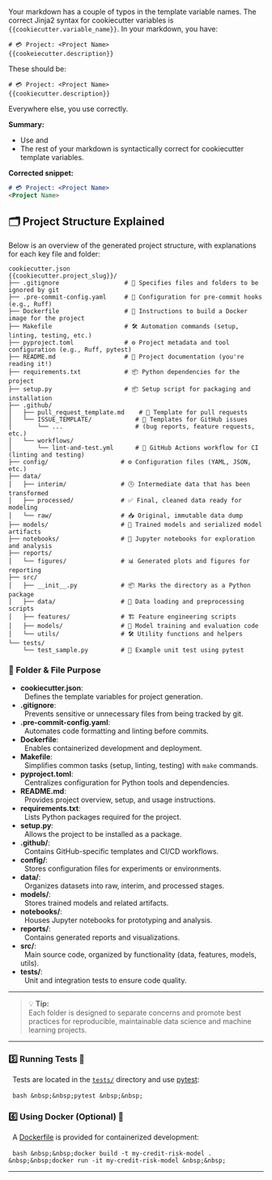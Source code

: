 Your markdown has a couple of typos in the template variable names. The correct Jinja2 syntax for cookiecutter variables is `{{cookiecutter.variable_name}}`. In your markdown, you have:

```
# 💳 Project: <Project Name>
{{cookeiecutter.description}}
```

These should be:

```
# 💳 Project: <Project Name>
{{cookiecutter.description}}
```

Everywhere else, you use <Project Name> correctly.

**Summary:**  
- Use <Project Name> and <Project Name> 
- The rest of your markdown is syntactically correct for cookiecutter template variables.

**Corrected snippet:**
```markdown
# 💳 Project: <Project Name>
<Project Name>
```

## 🗂️ Project Structure Explained

Below is an overview of the generated project structure, with explanations for each key file and folder:

```text
cookiecutter.json
{{cookiecutter.project_slug}}/
├── .gitignore                  # 🚫 Specifies files and folders to be ignored by git
├── .pre-commit-config.yaml     # 🔄 Configuration for pre-commit hooks (e.g., Ruff)
├── Dockerfile                  # 🐳 Instructions to build a Docker image for the project
├── Makefile                    # 🛠️ Automation commands (setup, linting, testing, etc.)
├── pyproject.toml              # ⚙️ Project metadata and tool configuration (e.g., Ruff, pytest)
├── README.md                   # 📖 Project documentation (you're reading it!)
├── requirements.txt            # 📦 Python dependencies for the project
├── setup.py                    # 📦 Setup script for packaging and installation
├── .github/
│   ├── pull_request_template.md    # 🔀 Template for pull requests
│   └── ISSUE_TEMPLATE/            # 📝 Templates for GitHub issues
│       └── ...                    # (bug reports, feature requests, etc.)
│   └── workflows/
│       └── lint-and-test.yml      # 🤖 GitHub Actions workflow for CI (linting and testing)
├── config/                    # ⚙️ Configuration files (YAML, JSON, etc.)
├── data/
│   ├── interim/               # 🕓 Intermediate data that has been transformed
│   ├── processed/             # ✅ Final, cleaned data ready for modeling
│   └── raw/                   # 📥 Original, immutable data dump
├── models/                    # 🧠 Trained models and serialized model artifacts
├── notebooks/                 # 📓 Jupyter notebooks for exploration and analysis
├── reports/
│   └── figures/               # 📊 Generated plots and figures for reporting
├── src/
│   ├── __init__.py            # 📦 Marks the directory as a Python package
│   ├── data/                  # 📂 Data loading and preprocessing scripts
│   ├── features/              # 🏗️ Feature engineering scripts
│   ├── models/                # 🤖 Model training and evaluation code
│   └── utils/                 # 🛠️ Utility functions and helpers
└── tests/
    └── test_sample.py         # 🧪 Example unit test using pytest
```

### 📂 Folder & File Purpose

- **cookiecutter.json**:  
  &nbsp;&nbsp;Defines the template variables for project generation.
- **.gitignore**:  
  &nbsp;&nbsp;Prevents sensitive or unnecessary files from being tracked by git.
- **.pre-commit-config.yaml**:  
  &nbsp;&nbsp;Automates code formatting and linting before commits.
- **Dockerfile**:  
  &nbsp;&nbsp;Enables containerized development and deployment.
- **Makefile**:  
  &nbsp;&nbsp;Simplifies common tasks (setup, linting, testing) with `make` commands.
- **pyproject.toml**:  
  &nbsp;&nbsp;Centralizes configuration for Python tools and dependencies.
- **README.md**:  
  &nbsp;&nbsp;Provides project overview, setup, and usage instructions.
- **requirements.txt**:  
  &nbsp;&nbsp;Lists Python packages required for the project.
- **setup.py**:  
  &nbsp;&nbsp;Allows the project to be installed as a package.
- **.github/**:  
  &nbsp;&nbsp;Contains GitHub-specific templates and CI/CD workflows.
- **config/**:  
  &nbsp;&nbsp;Stores configuration files for experiments or environments.
- **data/**:  
  &nbsp;&nbsp;Organizes datasets into raw, interim, and processed stages.
- **models/**:  
  &nbsp;&nbsp;Stores trained models and related artifacts.
- **notebooks/**:  
  &nbsp;&nbsp;Houses Jupyter notebooks for prototyping and analysis.
- **reports/**:  
  &nbsp;&nbsp;Contains generated reports and visualizations.
- **src/**:  
  &nbsp;&nbsp;Main source code, organized by functionality (data, features, models, utils).
- **tests/**:  
  &nbsp;&nbsp;Unit and integration tests to ensure code quality.

---

> 💡 **Tip:**  
> Each folder is designed to separate concerns and promote best practices for reproducible, maintainable data science and machine learning projects.

---

### 5️⃣ Running Tests 🧪

&nbsp;&nbsp;Tests are located in the [`tests/`](tests/) directory and use [pytest](https://docs.pytest.org/):

&nbsp;&nbsp;```bash
&nbsp;&nbsp;pytest
&nbsp;&nbsp;```

### 6️⃣ Using Docker (Optional) 🐳

&nbsp;&nbsp;A [Dockerfile](Dockerfile) is provided for containerized development:

&nbsp;&nbsp;```bash
&nbsp;&nbsp;docker build -t my-credit-risk-model .
&nbsp;&nbsp;docker run -it my-credit-risk-model
&nbsp;&nbsp;```

---
